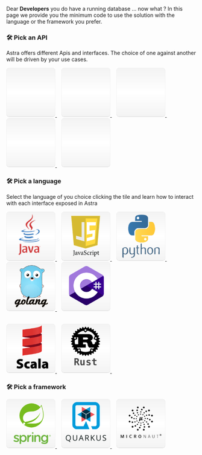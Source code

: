 Dear <b>Developers</b> you do have a running database ... now what ? In this page we provide you the minimum code to use the solution with the language or the framework you prefer.

### 🛠️ Pick an API

Astra offers different Apis and interfaces. The choice of one against another will be driven by your use cases.

<a href="api/document">
 <img src="../../img/tile.png" height="130px" width="130px"/>
</a>&nbsp;&nbsp;
<a href="api/rest">
<img src="../../img/tile.png" height="130px" width="130px"/>
</a>&nbsp;&nbsp;
<a href="api/graphql">
<img src="../../img/tile.png" height="130px" width="130px"/>
</a>&nbsp;&nbsp;
<a href="api/rest">
<img src="../../img/tile.png" height="130px" width="130px"/>
</a>&nbsp;&nbsp;
<a href="api/cql">
<img src="../../img/tile.png" height="130px" width="130px"/>
</a>
</p>

### 🛠️ Pick a language

Select the language of you choice clicking the tile and learn how to interact with each interface exposed in Astra

<a href="languages/java">
 <img src="../../img/tile-java.png" height="130px" width="130px"/>
</a>&nbsp;&nbsp;
<a href="languages/javascript">
<img src="../../img/tile-javascript.png" height="130px" width="130px"/>
</a>&nbsp;&nbsp;
<a href="languages/python">
<img src="../../img/tile-python.png" height="130px" width="130px"/>
</a>&nbsp;&nbsp;
<a href="languages/go">
<img src="../../img/tile-go.png" height="130px" width="130px"/>
</a>&nbsp;&nbsp;
<a href="languages/csharp">
<img src="../../img/tile-csharp.png" height="130px" width="130px"/>
</a>
<p><br/>
<a href="languages/scala">
<img src="../../img/tile-scala.png" height="130px" width="130px"/>
</a>&nbsp;&nbsp;
<a href="languages/rust">
<img src="../../img/tile-rust.png" height="130px" width="130px"/>
</a>&nbsp;&nbsp;
</p>

### 🛠️ Pick a framework

<p>
<a href="frameworks/spring">
<img src="../../img/tile-spring.png" height="130px" width="130px"/>
</a>&nbsp;&nbsp;
<a href="frameworks/quarkus">
<img src="../../img/tile-quarkus.png" height="130px" width="130px"/>
</a>&nbsp;&nbsp;
<a href="frameworks/micronaut">
<img src="../../img/tile-micronaut.png" height="130px" width="130px"/>
</a>
</p>
